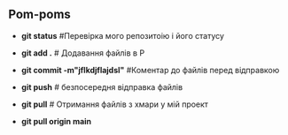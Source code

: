 ## Pom-poms

- **git status**      #Перевірка мого репозитоію і його статусу

- **git add .**       # Додавання файлів в Р

- **git commit -m"jflkdjflajdsl"** #Коментар до файлів перед відправкою

- **git push**        # безпосередня відправка файлів

- **git pull**        # Отримання файлів з хмари у мій проект

- **git pull origin main**
